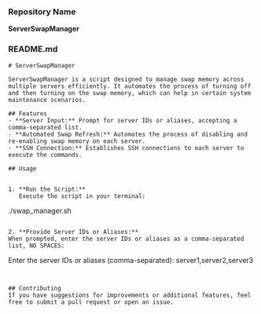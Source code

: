 ### Repository Name
**ServerSwapManager**

### README.md

```
# ServerSwapManager

ServerSwapManager is a script designed to manage swap memory across multiple servers efficiently. It automates the process of turning off and then turning on the swap memory, which can help in certain system maintenance scenarios.

## Features
- **Server Input:** Prompt for server IDs or aliases, accepting a comma-separated list.
- **Automated Swap Refresh:** Automates the process of disabling and re-enabling swap memory on each server.
- **SSH Connection:** Establishes SSH connections to each server to execute the commands.

## Usage


1. **Run the Script:**
   Execute the script in your terminal:
   ```
   ./swap_manager.sh
   ```

2. **Provide Server IDs or Aliases:**
   When prompted, enter the server IDs or aliases as a comma-separated list, NO SPACES:
   ```
   Enter the server IDs or aliases (comma-separated): server1,server2,server3
   ```


## Contributing
If you have suggestions for improvements or additional features, feel free to submit a pull request or open an issue.
